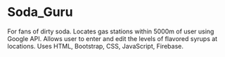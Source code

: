 # Soda_Guru
For fans of dirty soda.  Locates gas stations within 5000m of user using Google API.  Allows user to enter and edit the levels of flavored syrups at locations.  Uses HTML, Bootstrap, CSS, JavaScript, Firebase. 
